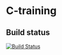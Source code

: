 # C-training
## Build status
 [![Build Status](https://travis-ci.com/sohangarikapati/C-training.svg?branch=master)](https://travis-ci.com/sohangarikapati/C-training)

